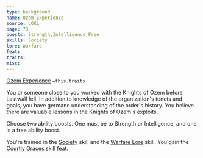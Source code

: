 ```yaml
---
type: background
name: Ozem Experience 
source: LOKL
page: 73
boosts: Strength,Intelligence,Free
skills: Society
lore: Warfare
feat: 
traits: 
misc: 
---
```


[Ozem Experience](###%20Ozem%20Experience)
`=this.traits`


You or someone close to you worked with the Knights of Ozem before Lastwall fell. In addition to knowledge of the organization's tenets and goals, you have germane understanding of the order's history. You believe there are valuable lessons in the Knights of Ozem's exploits.

Choose two ability boosts. One must be to Strength or Intelligence, and one is a free ability boost.

You're trained in the [Society](../../../../../20-Wyrmspire/14-Dragonling-Zettel/Society.md) skill and the [Warfare Lore](Warfare%20Lore) skill. You gain the [Courtly Graces](Courtly%20Graces) skill feat.

